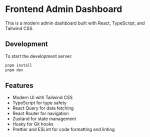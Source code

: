 # Frontend Admin Dashboard

This is a modern admin dashboard built with React, TypeScript, and Tailwind CSS.

## Development

To start the development server:

```bash
pnpm install
pnpm dev
```

## Features

- Modern UI with Tailwind CSS
- TypeScript for type safety
- React Query for data fetching
- React Router for navigation
- Zustand for state management
- Husky for Git hooks
- Prettier and ESLint for code formatting and linting
